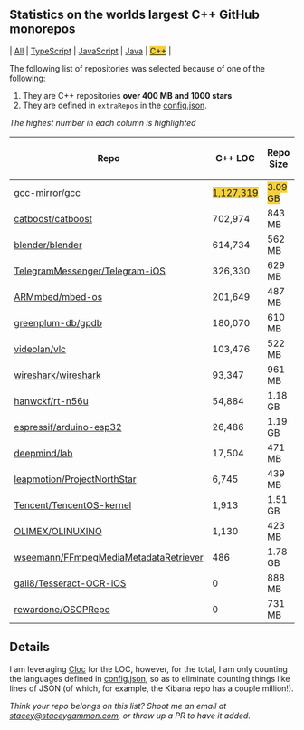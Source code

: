
## Statistics on the worlds largest C++ GitHub monorepos

| [All](./index.html) | [TypeScript](./TypeScript.md) | [JavaScript](./JavaScript.md) | [Java](./Java.md) | <span style="background-color: #F4D03F">[C++](./C++.md)</span> | 

The following list of repositories was selected because of one of the following:
1. They are C++ repositories **over 400 MB and 1000 stars**
2. They are defined in `extraRepos` in the [config.json](https://github.com/stacey-gammon/repo-stats/blob/main/config.json).

_The highest number in each column is highlighted_

| Repo | C++ LOC | Repo Size | Monthly commit count | Monthly committer count | ★ Stars count | 👁 Watchers count |
| -----|----------------------|-----------|------------------|----------------|----------|----------------|
| [gcc-mirror/gcc](https://github.com/gcc-mirror/gcc) |  <span style="background-color: #F4D03F">1,127,319</span> | <span style="background-color: #F4D03F">3.09 GB</span> | 704 | <span style="background-color: #F4D03F">107</span> 🤓 | ★ 5622 | 👁 5622 |
| [catboost/catboost](https://github.com/catboost/catboost) |  702,974 | 843 MB | 587 | 76 🤓 | ★ 6203 | 👁 6203 |
| [blender/blender](https://github.com/blender/blender) |  614,734 | 562 MB | <span style="background-color: #F4D03F">983</span> | 65 🤓 | ★ 3774 | 👁 3774 |
| [TelegramMessenger/Telegram-iOS](https://github.com/TelegramMessenger/Telegram-iOS) |  326,330 | 629 MB | 107 | 3 🤓 | ★ 3124 | 👁 3124 |
| [ARMmbed/mbed-os](https://github.com/ARMmbed/mbed-os) |  201,649 | 487 MB | 22 | 13 🤓 | ★ 3898 | 👁 3898 |
| [greenplum-db/gpdb](https://github.com/greenplum-db/gpdb) |  180,070 | 610 MB | 29 | 35 🤓 | ★ 4860 | 👁 4860 |
| [videolan/vlc](https://github.com/videolan/vlc) |  103,476 | 522 MB | 145 | 24 🤓 | ★ <span style="background-color: #F4D03F">8200</span> | 👁 <span style="background-color: #F4D03F">8200</span> |
| [wireshark/wireshark](https://github.com/wireshark/wireshark) |  93,347 | 961 MB | 262 | 57 🤓 | ★ 3928 | 👁 3928 |
| [hanwckf/rt-n56u](https://github.com/hanwckf/rt-n56u) |  54,884 | 1.18 GB | 0 | 0 🤓 | ★ 2723 | 👁 2723 |
| [espressif/arduino-esp32](https://github.com/espressif/arduino-esp32) |  26,486 | 1.19 GB | 37 | 16 🤓 | ★ 7599 | 👁 7599 |
| [deepmind/lab](https://github.com/deepmind/lab) |  17,504 | 471 MB | 0 | 0 🤓 | ★ 6572 | 👁 6572 |
| [leapmotion/ProjectNorthStar](https://github.com/leapmotion/ProjectNorthStar) |  6,745 | 439 MB | 0 | 0 🤓 | ★ 1157 | 👁 1157 |
| [Tencent/TencentOS-kernel](https://github.com/Tencent/TencentOS-kernel) |  1,913 | 1.51 GB | 0 | 0 🤓 | ★ 1056 | 👁 1056 |
| [OLIMEX/OLINUXINO](https://github.com/OLIMEX/OLINUXINO) |  1,130 | 423 MB | 0 | 0 🤓 | ★ 1134 | 👁 1134 |
| [wseemann/FFmpegMediaMetadataRetriever](https://github.com/wseemann/FFmpegMediaMetadataRetriever) |  486 | 1.78 GB | 9 | 1 🤓 | ★ 1486 | 👁 1486 |
| [gali8/Tesseract-OCR-iOS](https://github.com/gali8/Tesseract-OCR-iOS) |  0 | 888 MB | 0 | 0 🤓 | ★ 4136 | 👁 4136 |
| [rewardone/OSCPRepo](https://github.com/rewardone/OSCPRepo) |  0 | 731 MB | 0 | 0 🤓 | ★ 1887 | 👁 1887 |

  ## Details

  I am leveraging [Cloc](https://github.com/AlDanial/cloc) for the LOC, however, for the total, I am only counting the languages defined in [config.json](https://github.com/stacey-gammon/repo-stats/blob/main/config.json), so as to eliminate counting things like lines of JSON (of which, for example, the Kibana repo has a couple million!).

_Think your repo belongs on this list? Shoot me an email at stacey@staceygammon.com, or throw up a PR to have it added._
